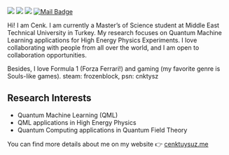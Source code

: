 [![](https://img.shields.io/badge/Twitter-%231DA1F2.svg?&style=?style=plastic&logo=appveyor&logo=twitter&logoColor=white)](https://twitter.com/cenk_tuysuz)
[![](https://img.shields.io/badge/Google%20Scholar-%2312100E.svg?&style=?style=plastic&logo=appveyor&logo=google-scholar&logoColor=white)](https://scholar.google.com.tr/citations?user=NSEK9ssAAAAJ&hl=en)
[![](https://img.shields.io/badge/LinkedIn-%230077B5.svg?&style=?style=plastic&logo=appveyor&logo=linkedin&logoColor=white)](https://www.linkedin.com/in/cenk-tuysuz/)
[![Mail Badge](https://img.shields.io/badge/Contact%20Me-c14438?style=?style=plastic&logo=appveyor&logo=gmail&logoColor=white&link=mailto:cenktuysuz@gmail.com)](mailto:cenktuysuz@gmail.com)

Hi! I am Cenk. I am currently a Master’s of Science student at Middle East Technical University in Turkey. My research focuses on Quantum Machine Learning applications for High Energy Physics Experiments. I love collaborating with people from all over the world, and I am open to collaboration opportunities.

Besides, I love Formula 1 (Forza Ferrari!) and gaming (my favorite genre is Souls-like games). steam: frozenblock, psn: cnktysz

## Research Interests

* Quantum Machine Learning (QML)
* QML applications in High Energy Physics
* Quantum Computing applications in Quantum Field Theory

You can find more details about me on my website 👉 [cenktuysuz.me](cenktuysuz.me)


